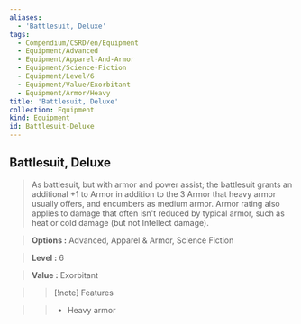 ```yaml
---
aliases:
  - 'Battlesuit, Deluxe'
tags:
  - Compendium/CSRD/en/Equipment
  - Equipment/Advanced
  - Equipment/Apparel-And-Armor
  - Equipment/Science-Fiction
  - Equipment/Level/6
  - Equipment/Value/Exorbitant
  - Equipment/Armor/Heavy
title: 'Battlesuit, Deluxe'
collection: Equipment
kind: Equipment
id: Battlesuit-Deluxe
---
```

## Battlesuit, Deluxe    
    
>As battlesuit, but with armor and power assist; the battlesuit grants an additional +1 to Armor in addition to the 3 Armor that heavy armor usually offers, and encumbers as medium armor. Armor rating also applies to damage that often isn't reduced by typical armor, such as heat or cold damage (but not Intellect damage).    
> **Options :** Advanced, Apparel & Armor, Science Fiction    
> **Level :** 6    
> **Value :** Exorbitant    
>>[!note] Features    
>> - Heavy armor
